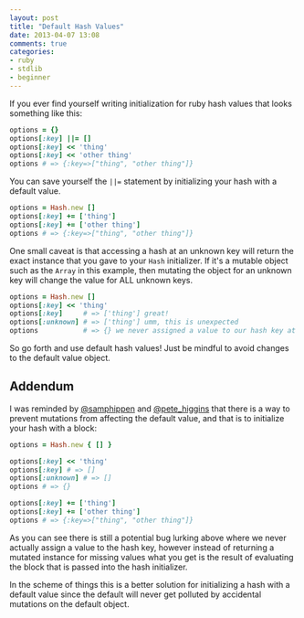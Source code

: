 ```yaml
---
layout: post
title: "Default Hash Values"
date: 2013-04-07 13:08
comments: true
categories:
- ruby
- stdlib
- beginner
---
```


If you ever find yourself writing initialization for ruby hash values that
looks something like this:

```ruby
options = {}
options[:key] ||= []
options[:key] << 'thing'
options[:key] << 'other thing'
options # => {:key=>["thing", "other thing"]}
```

You can save yourself the `||=` statement by initializing your hash with a default value.

```ruby
options = Hash.new []
options[:key] += ['thing']
options[:key] += ['other thing']
options # => {:key=>["thing", "other thing"]}
```

One small caveat is that accessing a hash at an unknown key will return
the exact instance that you gave to your `Hash` initializer. If it's a mutable object
such as the `Array` in this example, then mutating the object for an unknown key
will change the value for ALL unknown keys.

```ruby
options = Hash.new []
options[:key] << 'thing'
options[:key]     # => ['thing'] great!
options[:unknown] # => ['thing'] umm, this is unexpected
options           # => {} we never assigned a value to our hash key at all!
```

So go forth and use default hash values! Just be mindful to avoid changes to the
default value object.

Addendum
--------

I was reminded by [@samphippen](http://twitter.com/samphippen) and
[@pete_higgins](https://twitter.com/pete_higgins) that there is a way to prevent
mutations from affecting the default value, and that is to initialize your
hash with a block:

```ruby
options = Hash.new { [] }

options[:key] << 'thing'
options[:key] # => []
options[:unknown] # => []
options # => {}

options[:key] += ['thing']
options[:key] += ['other thing']
options # => {:key=>["thing", "other thing"]}
```

As you can see there is still a potential bug lurking above where we never
actually assign a value to the hash key, however instead of returning a
mutated instance for missing values what you get is the result of evaluating
the block that is passed into the hash initializer.

In the scheme of things this is a better solution for initializing a hash
with a default value since the default will never get polluted by accidental
mutations on the default object.
